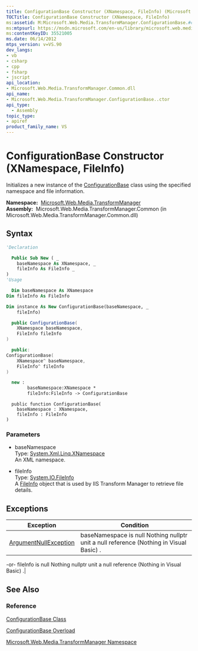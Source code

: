 ```yaml
---
title: ConfigurationBase Constructor (XNamespace, FileInfo) (Microsoft.Web.Media.TransformManager)
TOCTitle: ConfigurationBase Constructor (XNamespace, FileInfo)
ms:assetid: M:Microsoft.Web.Media.TransformManager.ConfigurationBase.#ctor(System.Xml.Linq.XNamespace,System.IO.FileInfo)
ms:mtpsurl: https://msdn.microsoft.com/en-us/library/microsoft.web.media.transformmanager.configurationbase.configurationbase(v=VS.90)
ms:contentKeyID: 35521005
ms.date: 06/14/2012
mtps_version: v=VS.90
dev_langs:
- vb
- csharp
- cpp
- fsharp
- jscript
api_location:
- Microsoft.Web.Media.TransformManager.Common.dll
api_name:
- Microsoft.Web.Media.TransformManager.ConfigurationBase..ctor
api_type:
  - Assembly
topic_type:
- apiref
product_family_name: VS
---
```


# ConfigurationBase Constructor (XNamespace, FileInfo)

Initializes a new instance of the [ConfigurationBase](configurationbase-class-microsoft-web-media-transformmanager.md) class using the specified namespace and file information.

**Namespace:**  [Microsoft.Web.Media.TransformManager](microsoft-web-media-transformmanager-namespace.md)  
**Assembly:**  Microsoft.Web.Media.TransformManager.Common (in Microsoft.Web.Media.TransformManager.Common.dll)

## Syntax

```vb
'Declaration

  Public Sub New ( _
    baseNamespace As XNamespace, _
    fileInfo As FileInfo _
)
'Usage

  Dim baseNamespace As XNamespace
Dim fileInfo As FileInfo

Dim instance As New ConfigurationBase(baseNamespace, _
    fileInfo)
```

```csharp
  public ConfigurationBase(
    XNamespace baseNamespace,
    FileInfo fileInfo
)
```

```cpp
  public:
ConfigurationBase(
    XNamespace^ baseNamespace, 
    FileInfo^ fileInfo
)
```

``` fsharp
  new : 
        baseNamespace:XNamespace * 
        fileInfo:FileInfo -> ConfigurationBase
```

```jscript
  public function ConfigurationBase(
    baseNamespace : XNamespace, 
    fileInfo : FileInfo
)
```

### Parameters

  - baseNamespace  
    Type: [System.Xml.Linq.XNamespace](https://msdn.microsoft.com/library/bb291898)  
    An XML namespace.  

<!-- end list -->

  - fileInfo  
    Type: [System.IO.FileInfo](https://msdn.microsoft.com/library/akth6b1k)  
    A [FileInfo](https://msdn.microsoft.com/library/akth6b1k) object that is used by IIS Transform Manager to retrieve file details.  

## Exceptions

|Exception|Condition|
|--- |--- |
|[ArgumentNullException](https://msdn.microsoft.com/library/27426hcy)|baseNamespace is null Nothing nullptr unit a null reference (Nothing in Visual Basic) .
-or-
fileInfo is null Nothing nullptr unit a null reference (Nothing in Visual Basic) .|

## See Also

### Reference

[ConfigurationBase Class](configurationbase-class-microsoft-web-media-transformmanager.md)

[ConfigurationBase Overload](configurationbase-constructor-microsoft-web-media-transformmanager.md)

[Microsoft.Web.Media.TransformManager Namespace](microsoft-web-media-transformmanager-namespace.md)

